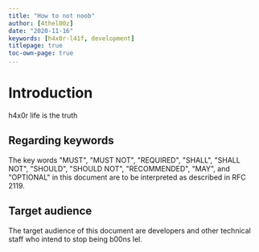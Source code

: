 ```yaml
---
title: "How to not noob"
author: [4thel00z]
date: "2020-11-16"
keywords: [h4x0r-l41f, development]
titlepage: true
toc-own-page: true
...
```


# Introduction
h4x0r life is the truth

## Regarding keywords

The key words "MUST", "MUST NOT", "REQUIRED", "SHALL", "SHALL
NOT", "SHOULD", "SHOULD NOT", "RECOMMENDED",  "MAY", and
"OPTIONAL" in this document are to be interpreted as described in
RFC 2119.

## Target audience

The target audience of this document are developers and other technical staff who intend to stop being b00ns lel.
